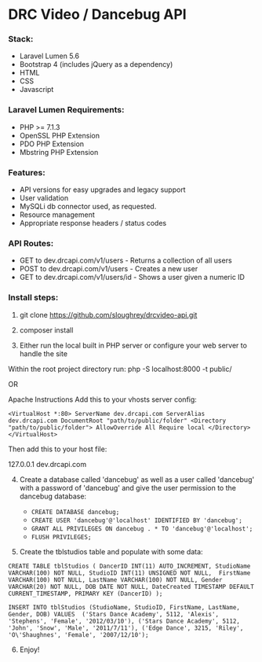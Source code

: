 # DRC Video / Dancebug API

### Stack:
  - Laravel Lumen 5.6
  - Bootstrap 4 (includes jQuery as a dependency)
  - HTML
  - CSS
  - Javascript
  
### Laravel Lumen Requirements:
- PHP >= 7.1.3
- OpenSSL PHP Extension
- PDO PHP Extension
- Mbstring PHP Extension

### Features:
  - API versions for easy upgrades and legacy support
  - User validation
  - MySQLi db connector used, as requested.
  - Resource management
  - Appropriate response headers / status codes
  
### API Routes:
  - GET to dev.drcapi.com/v1/users - Returns a collection of all users
  - POST to dev.drcapi.com/v1/users - Creates a new user
  - GET to dev.drcapi.com/v1/users/id - Shows a user given a numeric ID




### Install steps:

1) git clone https://github.com/sloughrey/drcvideo-api.git

2) composer install

3) Either run the local built in PHP server or configure your web server to handle the site

Within the root project directory run: php -S localhost:8000 -t public/

OR

Apache Instructions
Add this to your vhosts server config:


`<VirtualHost *:80>
  ServerName dev.drcapi.com
  ServerAlias dev.drcapi.com
  DocumentRoot "path/to/public/folder"
  <Directory  "path/to/public/folder">
        AllowOverride All
        Require local
  </Directory>
</VirtualHost>`

Then add this to your host file:  

127.0.0.1 dev.drcapi.com

4) Create a database called 'dancebug' as well as a user called 'dancebug' with a password of 'dancebug' and give the user permission to the dancebug database:
	- `CREATE DATABASE dancebug;`
	- `CREATE USER 'dancebug'@'localhost' IDENTIFIED BY 'dancebug';`
	- `GRANT ALL PRIVILEGES ON dancebug . * TO 'dancebug'@'localhost';`
	- `FLUSH PRIVILEGES;`
	
5) Create the tblstudios table and populate with some data:

`CREATE TABLE tblStudios (
	DancerID INT(11) AUTO_INCREMENT,
	StudioName VARCHAR(100) NOT NULL,
	StudioID INT(11) UNSIGNED NOT NULL, 
	FirstName VARCHAR(100) NOT NULL,
	LastName VARCHAR(100) NOT NULL,
	Gender VARCHAR(20) NOT NULL,
	DOB DATE NOT NULL,
	DateCreated TIMESTAMP DEFAULT CURRENT_TIMESTAMP,
	PRIMARY KEY (DancerID)
);`

`INSERT INTO tblStudios (StudioName, StudioID, FirstName, LastName, Gender, DOB)
VALUES 
('Stars Dance Academy', 5112, 'Alexis', 'Stephens', 'Female', '2012/03/10'),
('Stars Dance Academy', 5112, 'John', 'Snow', 'Male', '2011/7/11'),
('Edge Dance', 3215, 'Riley', 'O\'Shaughnes', 'Female', '2007/12/10');`


6) Enjoy!		


